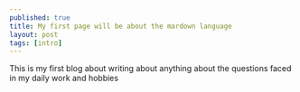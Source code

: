 ```yaml
---
published: true
title: My first page will be about the mardown language
layout: post
tags: [intro]
---
```

This is my first blog about writing about anything about the questions faced in my daily work and hobbies